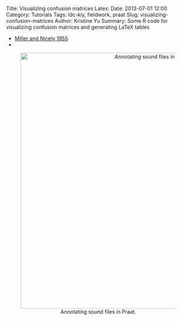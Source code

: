 Title: Visualizing confusion matrices
Latex:
Date: 2013-07-01 12:00
Category: Tutorials
Tags: ldc-kiy, fieldwork, praat
Slug: visualizing-confusion-matrices
Author: Kristine Yu
Summary: Some R code for visualizing confusion matrices and generating
LaTeX tables

+ [Miller and Nicely 1955](http://people.cs.uchicago.edu/~dinoj/research/nicely.html)
+ 




<div align = "center">
<figure>
<img src="/static/blog/img/2013/06/praat-finish.jpg"
alt = "Annotating sound files in Praat" width = "700">
<figcaption> Annotating sound files in Praat.</figcaption>
</figure>
</div><p></p>
